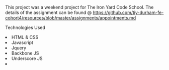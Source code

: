 This project was a weekend project for The Iron Yard Code School. The details of the assignment can be found @ <a href="https://github.com/tiy-durham-fe-cohort4/resources/blob/master/assignments/appointments.md">https://github.com/tiy-durham-fe-cohort4/resources/blob/master/assignments/appointments.md</a>

Technologies Used
<li>HTML & CSS</li>
<li>Javascript</li>
<li>Jquery</li>
<li>Backbone JS</li>
<li>Underscore JS</li>
<li></li>
